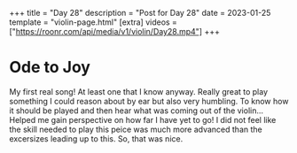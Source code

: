 +++
title = "Day 28"
description = "Post for Day 28"
date = 2023-01-25
template = "violin-page.html"
[extra]
videos = ["https://roonr.com/api/media/v1/violin/Day28.mp4"]
+++

# Ode to Joy
My first real song! At least one that I know anyway. Really great to play something I could reason about by ear but also very humbling. To know how it should be played and then hear what was coming out of the violin... Helped me gain perspective on how far I have yet to go! I did not feel like the skill needed to play this peice was much more advanced than the excersizes leading up to this. So, that was nice. 